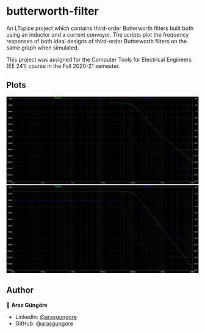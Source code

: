 # butterworth-filter

An LTspice project which contains third-order Butterworth filters built both using an inductor and a current conveyor. The scripts plot the frequency responses of both ideal designs of third-order Butterworth filters on the same graph when simulated.

This project was assigned for the Computer Tools for Electrical Engineers (EE 241) course in the Fall 2020-21 semester.



## Plots

<p align="left">
    <img alt="Plot" src="https://raw.githubusercontent.com/arasgungore/butterworth-filter/main/Plots/plot_1.jpg" width="800">
    <img alt="Plot" src="https://raw.githubusercontent.com/arasgungore/butterworth-filter/main/Plots/plot_2.jpg" width="800">
</p>



## Author

👤 **Aras Güngöre**

* LinkedIn: [@arasgungore](https://www.linkedin.com/in/arasgungore)
* GitHub: [@arasgungore](https://github.com/arasgungore)
